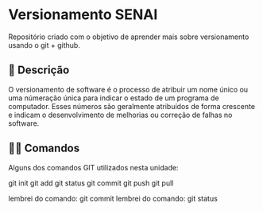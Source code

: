 # Versionamento SENAI

Repositório criado com o objetivo de aprender mais sobre versionamento usando o git + github. 

## :rocket: Descrição
O versionamento de software é o processo de atribuir um nome único ou uma númeração única para indicar o estado de um programa de computador. Esses números são geralmente atribuídos de forma crescente e indicam o desenvolvimento de melhorias ou correção de falhas no software.

## 👨‍💻️ Comandos
Alguns dos comandos GIT utilizados nesta unidade:

git init
git add 
git status
git commit
git push
git pull



lembrei do comando: git commit
lembrei do comando: git status

